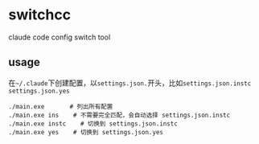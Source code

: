 # switchcc
claude code config switch tool

## usage
在`~/.claude`下创建配置，以`settings.json.`开头，比如`settings.json.instc` `settings.json.yes`
```
./main.exe       # 列出所有配置
./main.exe ins    # 不需要完全匹配，会自动选择 settings.json.instc
./main.exe instc    # 切换到 settings.json.instc
./main.exe yes    # 切换到 settings.json.yes
```
